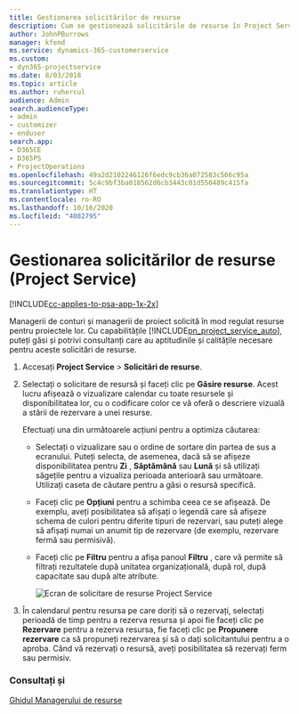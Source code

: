```yaml
---
title: Gestionarea solicitărilor de resurse
description: Cum se gestionează solicitările de resurse în Project Service
author: JohnPBurrows
manager: kfend
ms.service: dynamics-365-customerservice
ms.custom:
- dyn365-projectservice
ms.date: 8/03/2018
ms.topic: article
ms.author: ruhercul
audience: Admin
search.audienceType:
- admin
- customizer
- enduser
search.app:
- D365CE
- D365PS
- ProjectOperations
ms.openlocfilehash: 49a2d2102246126f6edc9cb36a072583c566c95a
ms.sourcegitcommit: 5c4c9bf3ba018562d6cb3443c01d550489c415fa
ms.translationtype: HT
ms.contentlocale: ro-RO
ms.lasthandoff: 10/16/2020
ms.locfileid: "4082795"
---
```

# <a name="manage-resource-requests-project-service"></a>Gestionarea solicitărilor de resurse (Project Service)

[!INCLUDE[cc-applies-to-psa-app-1x-2x](../includes/cc-applies-to-psa-app-1x-2x.md)]

Managerii de conturi și managerii de proiect solicită în mod regulat resurse pentru proiectele lor. Cu capabilitățile [!INCLUDE[pn_project_service_auto](../includes/pn-project-service-auto.md)], puteți găsi și potrivi consultanți care au aptitudinile și calitățile necesare pentru aceste solicitări de resurse.  
  
1. Accesați **Project Service** > **Solicitări de resurse**.  
  
2. Selectați o solicitare de resursă și faceți clic pe **Găsire resurse**. Acest lucru afișează o vizualizare calendar cu toate resursele și disponibilitatea lor, cu o codificare color ce vă oferă o descriere vizuală a stării de rezervare a unei resurse.  
  
    Efectuați una din următoarele acțiuni pentru a optimiza căutarea:  
  
   -   Selectați o vizualizare sau o ordine de sortare din partea de sus a ecranului. Puteți selecta, de asemenea, dacă să se afișeze disponibilitatea pentru **Zi** , **Săptămână** sau **Lună** și să utilizați săgețile pentru a vizualiza perioada anterioară sau următoare. Utilizați caseta de căutare pentru a găsi o resursă specifică.  
  
   -   Faceți clic pe **Opțiuni** pentru a schimba ceea ce se afișează. De exemplu, aveți posibilitatea să afișați o legendă care să afișeze schema de culori pentru diferite tipuri de rezervari, sau puteți alege să afișați numai un anumit tip de rezervare (de exemplu, rezervare fermă sau permisivă).  
  
   -   Faceți clic pe **Filtru** pentru a afișa panoul **Filtru** , care vă permite să filtrați rezultatele după unitatea organizațională, după rol, după capacitate sau după alte atribute.  
  
       ![Ecran de solicitare de resurse Project Service](../psa/media/project-service-resource-request-screen.png "Ecran de solicitare de resurse Project Service")  
  
3. În calendarul pentru resursa pe care doriți să o rezervați, selectați perioadă de timp pentru a rezerva resursa și apoi fie faceți clic pe **Rezervare** pentru a rezerva resursa, fie faceți clic pe **Propunere rezervare** ca să propuneți rezervarea și să o dați solicitantului pentru a o aproba. Când vă rezervați o resursă, aveți posibilitatea să rezervați ferm sau permisiv.  
  
### <a name="see-also"></a>Consultați și  
 [Ghidul Managerului de resurse](../psa/resource-manager-guide.md)
